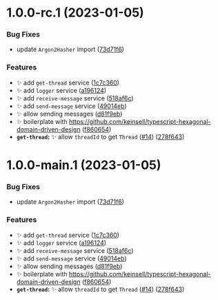 # 1.0.0-rc.1 (2023-01-05)

### Bug Fixes

-   update `Argon2Hasher` import
    ([73d71f6](https://github.com/keinsell/not-a-signal/commit/73d71f6a0b6dcd62b0c4e709d6990c5b04c054ae))

### Features

-   :sparkles: add `get-thread` service
    ([1c7c360](https://github.com/keinsell/not-a-signal/commit/1c7c360688774e87a518a4ec07f94485e8d40b99))
-   :sparkles: add `logger` service
    ([a196124](https://github.com/keinsell/not-a-signal/commit/a196124b67ca0361311f5ed4ea25cef9b518810e))
-   :sparkles: add `receive-message` service
    ([518af6c](https://github.com/keinsell/not-a-signal/commit/518af6ce655088644a52f6367ce81823f24f0d8a))
-   :sparkles: add `send-message` service
    ([49014eb](https://github.com/keinsell/not-a-signal/commit/49014ebdcab215ccf0ec444ad2abe116a0d65cc7))
-   :sparkles: allow sending messages
    ([d81f9eb](https://github.com/keinsell/not-a-signal/commit/d81f9eb85b26b693de80c33704ba0a0db9dd7df9))
-   :sparkles: boilerplate with
    https://github.com/keinsell/typescript-hexagonal-domain-driven-design
    ([f860654](https://github.com/keinsell/not-a-signal/commit/f860654b57c60310dedbf04b7ca2b3aebb040dee))
-   **`get-thread`:** :sparkles: allow `threadId` to get
    `Thread`
    ([#14](https://github.com/keinsell/not-a-signal/issues/14))
    ([278f643](https://github.com/keinsell/not-a-signal/commit/278f643da5b2b82abaf4159e7f11bd18faa10c75))

# 1.0.0-main.1 (2023-01-05)

### Bug Fixes

-   update `Argon2Hasher` import
    ([73d71f6](https://github.com/keinsell/not-a-signal/commit/73d71f6a0b6dcd62b0c4e709d6990c5b04c054ae))

### Features

-   :sparkles: add `get-thread` service
    ([1c7c360](https://github.com/keinsell/not-a-signal/commit/1c7c360688774e87a518a4ec07f94485e8d40b99))
-   :sparkles: add `logger` service
    ([a196124](https://github.com/keinsell/not-a-signal/commit/a196124b67ca0361311f5ed4ea25cef9b518810e))
-   :sparkles: add `receive-message` service
    ([518af6c](https://github.com/keinsell/not-a-signal/commit/518af6ce655088644a52f6367ce81823f24f0d8a))
-   :sparkles: add `send-message` service
    ([49014eb](https://github.com/keinsell/not-a-signal/commit/49014ebdcab215ccf0ec444ad2abe116a0d65cc7))
-   :sparkles: allow sending messages
    ([d81f9eb](https://github.com/keinsell/not-a-signal/commit/d81f9eb85b26b693de80c33704ba0a0db9dd7df9))
-   :sparkles: boilerplate with
    https://github.com/keinsell/typescript-hexagonal-domain-driven-design
    ([f860654](https://github.com/keinsell/not-a-signal/commit/f860654b57c60310dedbf04b7ca2b3aebb040dee))
-   **`get-thread`:** :sparkles: allow `threadId` to get
    `Thread`
    ([#14](https://github.com/keinsell/not-a-signal/issues/14))
    ([278f643](https://github.com/keinsell/not-a-signal/commit/278f643da5b2b82abaf4159e7f11bd18faa10c75))
